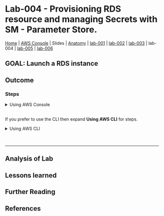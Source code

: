 # Lab-004 - Provisioning RDS resource and managing Secrets with SM - Parameter Store.

[Home](../README.md) |
[AWS Console](https://console.aws.amazon.com) |
Slides |
[Anatomy](anatomy.md) |
[lab-001](lab-001.md) |
[lab-002](lab-002.md) |
[lab-003](lab-003.md) |
lab-004 |
[lab-005](lab-005.md) |
[lab-006](lab-006.md)

## GOAL: Launch a RDS instance

## Outcome

### Steps

<details>
<summary>Using AWS Console</summary>
<br/>

</details>

<br/>

If you prefer to use the CLI then expand __Using AWS CLI__ for steps.

<details>
 <summary>Using AWS CLI</summary>

</details>

<br/>
<br/>

---

## Analysis of Lab



## Lessons learned


## Further Reading


## References
